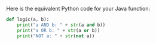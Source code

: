 Here is the equivalent Python code for your Java function:

```python
def logic(a, b):
    print("a AND b: " + str(a and b))
    print("a OR b: " + str(a or b))
    print("NOT a: " + str(not a))
```

